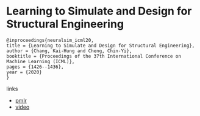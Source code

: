 # Learning to Simulate and Design for Structural Engineering

```
@inproceedings{neuralsim_icml20,
title = {Learning to Simulate and Design for Structural Engineering},
author = {Chang, Kai-Hung and Cheng, Chin-Yi},
booktitle = {Proceedings of the 37th International Conference on Machine Learning (ICML)},
pages = {1426--1436},
year = {2020}
}
```

links
- [pmlr](http://proceedings.mlr.press/v119/chang20a.html)
- [video](https://slideslive.com/38928415)
